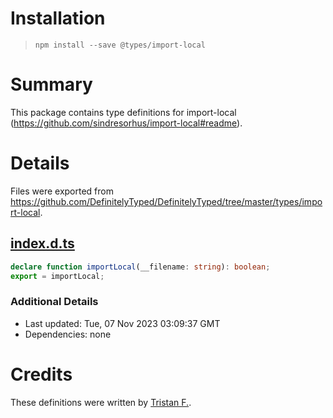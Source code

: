 # Installation
> `npm install --save @types/import-local`

# Summary
This package contains type definitions for import-local (https://github.com/sindresorhus/import-local#readme).

# Details
Files were exported from https://github.com/DefinitelyTyped/DefinitelyTyped/tree/master/types/import-local.
## [index.d.ts](https://github.com/DefinitelyTyped/DefinitelyTyped/tree/master/types/import-local/index.d.ts)
````ts
declare function importLocal(__filename: string): boolean;
export = importLocal;

````

### Additional Details
 * Last updated: Tue, 07 Nov 2023 03:09:37 GMT
 * Dependencies: none

# Credits
These definitions were written by [Tristan F.](https://github.com/LeoDog896).
